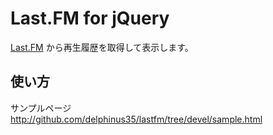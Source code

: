 Last.FM for jQuery
==================
[Last.FM][lastfm] から再生履歴を取得して表示します。

## 使い方

サンプルページ
<http://github.com/delphinus35/lastfm/tree/devel/sample.html>

[lastfm]: http://www.lastfm.jp/home "Home – Last.fm"
